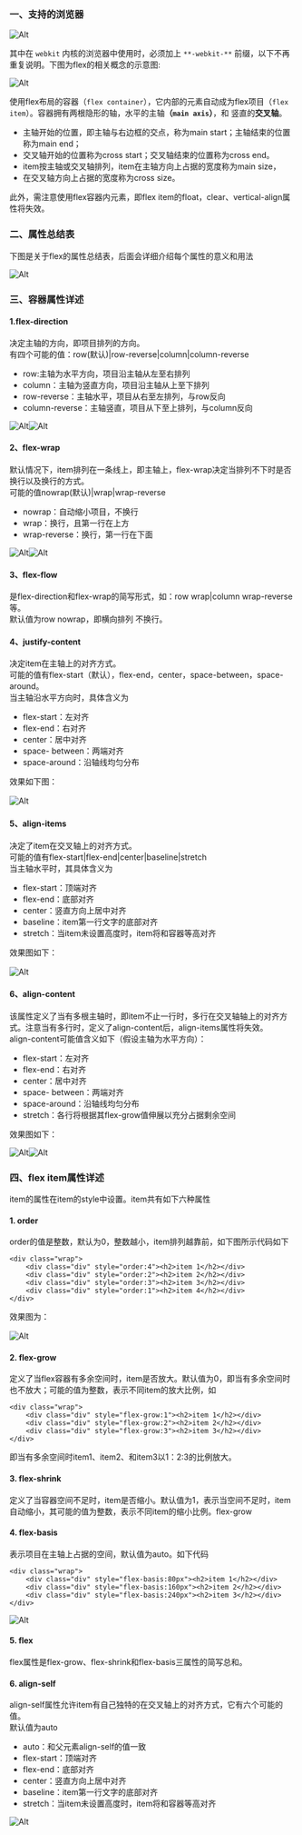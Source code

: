 ### 一、支持的浏览器
![Alt](../images/flex1.png)

其中在 ```webkit``` 内核的浏览器中使用时，必须加上 ```**-webkit-**``` 前缀，以下不再重复说明。下图为flex的相关概念的示意图:

![Alt](../images/flex2.png)

使用flex布局的容器（```flex container```），它内部的元素自动成为flex项目（```flex item```）。容器拥有两根隐形的轴，水平的主轴<b>（```main axis```）</b>，和 竖直的<b>交叉轴</b>。

* 主轴开始的位置，即主轴与右边框的交点，称为main start；主轴结束的位置称为main end；
* 交叉轴开始的位置称为cross start；交叉轴结束的位置称为cross end。
* item按主轴或交叉轴排列，item在主轴方向上占据的宽度称为main size，
* 在交叉轴方向上占据的宽度称为cross size。

此外，需注意使用flex容器内元素，即flex item的float，clear、vertical-align属性将失效。

### 二、属性总结表
下图是关于flex的属性总结表，后面会详细介绍每个属性的意义和用法

![Alt](../images/flex3.png)

### 三、容器属性详述
#### 1.flex-direction
决定主轴的方向，即项目排列的方向。<br>
有四个可能的值：row(默认)|row-reverse|column|column-reverse
* row:主轴为水平方向，项目沿主轴从左至右排列
* column：主轴为竖直方向，项目沿主轴从上至下排列
* row-reverse：主轴水平，项目从右至左排列，与row反向
* column-reverse：主轴竖直，项目从下至上排列，与column反向

![Alt](../images/flex4.png)![Alt](../images/flex5.png)

#### 2、flex-wrap
默认情况下，item排列在一条线上，即主轴上，flex-wrap决定当排列不下时是否换行以及换行的方式。<br>
可能的值nowrap(默认)|wrap|wrap-reverse
* nowrap：自动缩小项目，不换行
* wrap：换行，且第一行在上方
* wrap-reverse：换行，第一行在下面

![Alt](../images/flex6.png)![Alt](../images/flex7.png)

#### 3、flex-flow
是flex-direction和flex-wrap的简写形式，如：row wrap|column wrap-reverse等。<br>
默认值为row nowrap，即横向排列 不换行。

#### 4、justify-content
决定item在主轴上的对齐方式。<br>
可能的值有flex-start（默认），flex-end，center，space-between，space-around。<br>
当主轴沿水平方向时，具体含义为
* flex-start：左对齐
* flex-end：右对齐
* center：居中对齐
* space- between：两端对齐
* space-around：沿轴线均匀分布

效果如下图：

![Alt](../images/flex8.png)
　　
#### 5、align-items
决定了item在交叉轴上的对齐方式。<br>
可能的值有flex-start|flex-end|center|baseline|stretch<br>
当主轴水平时，其具体含义为
* flex-start：顶端对齐
* flex-end：底部对齐
* center：竖直方向上居中对齐
* baseline：item第一行文字的底部对齐
* stretch：当item未设置高度时，item将和容器等高对齐

效果图如下：

![Alt](../images/flex9.png)
　　
#### 6、align-content
该属性定义了当有多根主轴时，即item不止一行时，多行在交叉轴轴上的对齐方式。注意当有多行时，定义了align-content后，align-items属性将失效。<br>
align-content可能值含义如下（假设主轴为水平方向）：
* flex-start：左对齐
* flex-end：右对齐
* center：居中对齐
* space- between：两端对齐
* space-around：沿轴线均匀分布
* stretch：各行将根据其flex-grow值伸展以充分占据剩余空间

效果图如下：

![Alt](../images/flex10.png)![Alt](../images/flex11.png)

### 四、flex item属性详述
item的属性在item的style中设置。item共有如下六种属性

#### 1. order
order的值是整数，默认为0，整数越小，item排列越靠前，如下图所示代码如下
```
<div class="wrap">
    <div class="div" style="order:4"><h2>item 1</h2></div>
    <div class="div" style="order:2"><h2>item 2</h2></div>
    <div class="div" style="order:3"><h2>item 3</h2></div>
    <div class="div" style="order:1"><h2>item 4</h2></div>
</div>
```
效果图为：

![Alt](../images/flex12.png)
　
#### 2. flex-grow
定义了当flex容器有多余空间时，item是否放大。默认值为0，即当有多余空间时也不放大；可能的值为整数，表示不同item的放大比例，如
```
<div class="wrap">
    <div class="div" style="flex-grow:1"><h2>item 1</h2></div>
    <div class="div" style="flex-grow:2"><h2>item 2</h2></div>
    <div class="div" style="flex-grow:3"><h2>item 3</h2></div>
</div>
```
即当有多余空间时item1、item2、和item3以1：2:3的比例放大。
#### 3. flex-shrink
定义了当容器空间不足时，item是否缩小。默认值为1，表示当空间不足时，item自动缩小，其可能的值为整数，表示不同item的缩小比例。flex-grow

#### 4. flex-basis
表示项目在主轴上占据的空间，默认值为auto。如下代码
```
<div class="wrap">
    <div class="div" style="flex-basis:80px"><h2>item 1</h2></div>
    <div class="div" style="flex-basis:160px"><h2>item 2</h2></div>
    <div class="div" style="flex-basis:240px"><h2>item 3</h2></div>
</div>
```

![Alt](../images/flex13.png)

#### 5. flex
flex属性是flex-grow、flex-shrink和flex-basis三属性的简写总和。

#### 6. align-self
align-self属性允许item有自己独特的在交叉轴上的对齐方式，它有六个可能的值。<br>
默认值为auto
* auto：和父元素align-self的值一致
* flex-start：顶端对齐
* flex-end：底部对齐
* center：竖直方向上居中对齐
* baseline：item第一行文字的底部对齐
* stretch：当item未设置高度时，item将和容器等高对齐

![Alt](../images/flex14.png)